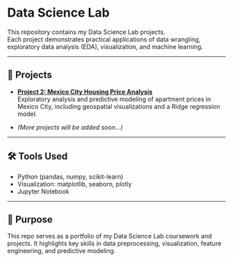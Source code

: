 # Data Science Lab

This repository contains my Data Science Lab projects.  
Each project demonstrates practical applications of data wrangling, exploratory data analysis (EDA), visualization, and machine learning.

---

## 📌 Projects

- **[Project 2: Mexico City Housing Price Analysis](project_2/analysis.md)**  
  Exploratory analysis and predictive modeling of apartment prices in Mexico City, including geospatial visualizations and a Ridge regression model.

- *(More projects will be added soon...)*

---

## 🛠 Tools Used
- Python (pandas, numpy, scikit-learn)  
- Visualization: matplotlib, seaborn, plotly  
- Jupyter Notebook  

---

## 🎯 Purpose
This repo serves as a portfolio of my Data Science Lab coursework and projects. It highlights key skills in data preprocessing, visualization, feature engineering, and predictive modeling.
